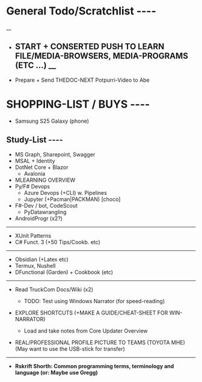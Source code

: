 # General Todo/Scratchlist ----
__

- ## **START + CONSERTED PUSH TO LEARN FILE/MEDIA-BROWSERS, MEDIA-PROGRAMS (ETC ...)**  __
- Prepare + Send THEDOC-NEXT Potpurri-Video to Abe

# SHOPPING-LIST / BUYS ----
- Samsung S25 Galaxy (phone)

## Study-List ----
  - MS Graph, Sharepoint,  Swagger
- MSAL + Identity
- DotNet Core + Blazor
  - Avalonia
- MLEARNING OVERVIEW
- Py/F# Devops
  - Azure Devops (+CLI) w. Pipelines
  - Jupyter (+Pacman|PACKMAN)  [choco]
- F#-Dev / bot, CodeScout
  - PyDatawrangling
- AndroidProgr (x2?)
----
- XUnit Patterns
- C# Funct. 3 (+50 Tips/Cookb. etc)
----
  - Obsidian (+Latex etc)
- Termux,  Nushell
- DFunctional (Garden) + Cookbook (etc)
----

- Read TruckCom Docs/Wiki (x2)
  - TODO: Test using Windows Narrator (for speed-reading)
- EXPLORE SHORTCUTS (+MAKE A GUIDE/CHEAT-SHEET FOR WIN-NARRATOR)
 
  - Load and take notes from Core Updater Overview
- REAL/PROFESSIONAL PROFILE PICTURE TO TEAMS (TOYOTA MHE)
  (May want to use the USB-stick for transfer)
----
- **Rskrift Shorth: Common programming terms, terminology and language (or: Maybe use Gregg)**